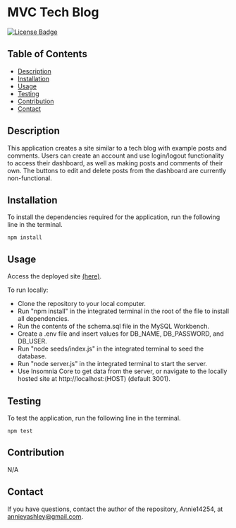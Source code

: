 
# MVC Tech Blog
[![License Badge](https://img.shields.io/badge/License-MIT-green.svg)](https://opensource.org/licenses/MIT)

## Table of Contents
- [Description](#Description)
- [Installation](#Installation)
- [Usage](#Usage)
- [Testing](#Testing)
- [Contribution](#Contribution)
- [Contact](#Contact)

## Description
This application creates a site similar to a tech blog with example posts and comments. Users can create an account and use login/logout functionality to access their dashboard, as well as making posts and comments of their own. The buttons to edit and delete posts from the dashboard are currently non-functional.

## Installation
To install the dependencies required for the application, run the following line in the terminal.

```
npm install
```

## Usage
Access the deployed site [(here)](https://mvc-techblog-aashley.herokuapp.com/).

To run locally:
- Clone the repository to your local computer.
- Run "npm install" in the integrated terminal in the root of the file to install all dependencies.
- Run the contents of the schema.sql file in the MySQL Workbench.
- Create a .env file and insert values for DB_NAME, DB_PASSWORD, and DB_USER.
- Run "node seeds/index.js" in the integrated terminal to seed the database.
- Run "node server.js" in the integrated terminal to start the server.
- Use Insomnia Core to get data from the server, or navigate to the locally hosted site at http://localhost:(HOST) (default 3001).

## Testing
To test the application, run the following line in the terminal.

```
npm test
```

## Contribution
N/A

## Contact
If you have questions, contact the author of the repository, Annie14254, at annieyashley@gmail.com.

